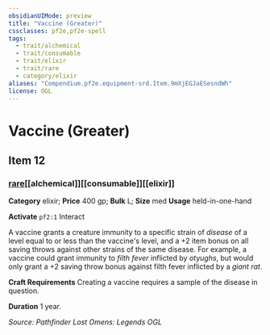 ```yaml
---
obsidianUIMode: preview
title: "Vaccine (Greater)"
cssclasses: pf2e,pf2e-spell
tags:
  - trait/alchemical
  - trait/consumable
  - trait/elixir
  - trait/rare
  - category/elixir
aliases: "Compendium.pf2e.equipment-srd.Item.9mXjEGJaESesndWh"
license: OGL
---
```

# Vaccine (Greater)
## Item 12
### [rare](rare "Rare Rarity Trait")[[alchemical]][[consumable]][[elixir]]

**Category** elixir; 
**Price** 400 gp; 
**Bulk** L; **Size** med
**Usage** held-in-one-hand

**Activate** `pf2:1` Interact

A vaccine grants a creature immunity to a specific strain of _disease_ of a level equal to or less than the vaccine's level, and a +2 item bonus on all saving throws against other strains of the same disease. For example, a vaccine could grant immunity to _filth fever_ inflicted by _otyughs_, but would only grant a +2 saving throw bonus against filth fever inflicted by a _giant rat_.

**Craft Requirements** Creating a vaccine requires a sample of the disease in question.

**Duration** 1 year.

*Source: Pathfinder Lost Omens: Legends*
*OGL*
